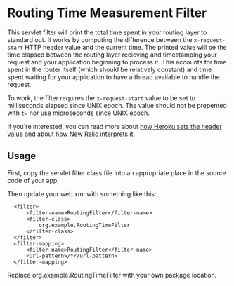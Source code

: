# Routing Time Measurement Filter

This servlet filter will print the total time spent in your routing layer to standard out. It works by computing the difference between the `x-request-start` HTTP header value and the current time. The printed value will be the time elapsed between the routing layer recieving and timestamping your request and your application beginning to process it. This accounts for time spent in the router itself (which should be relatively constant) and time spent waiting for your application to have a thread available to handle the request.

To work, the filter requires the `x-request-start` value to be set to milliseconds elapsed since UNIX epoch. The value should not be prepented with `t=` nor use microseconds since UNIX epoch.

If you're interested, you can read more about [how Heroku sets the header value](https://devcenter.heroku.com/articles/http-routing) and about [how New Relic interprets it](https://newrelic.com/docs/features/request-queueing-and-tracking-front-end-time).

## Usage

First, copy the servlet filter class file into an appropriate place in the source code of your app.

Then update your web.xml with something like this:

      <filter>
          <filter-name>RoutingFilter</filter-name>
          <filter-class>
              org.example.RoutingTimeFilter
          </filter-class>
      </filter>
      <filter-mapping>
          <filter-name>RoutingFilter</filter-name>
          <url-pattern>/*</url-pattern>
      </filter-mapping>

Replace org.example.RoutingTimeFilter with your own package location.
